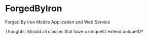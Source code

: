 # ForgedByIron
Forged By Iron Mobile Application and Web Service

Thoughts:
Should all classes that have a uniqueID extend uniqueID?